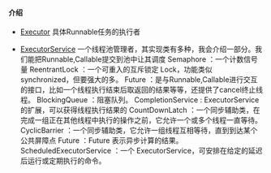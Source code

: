 #### 介绍

- [Executor](README.md)    具体Runnable任务的执行者

- [ExecutorService]()  一个线程池管理者，其实现类有多种，我会介绍一部分。我们能把Runnable,Callable提交到池中让其调度
Semaphore                 ：一个计数信号量
ReentrantLock             ：一个可重入的互斥锁定 Lock，功能类似synchronized，但要强大的多。
Future                    ：是与Runnable,Callable进行交互的接口，比如一个线程执行结束后取返回的结果等等，还提供了cancel终止线程。
BlockingQueue             ：阻塞队列。
CompletionService         : ExecutorService的扩展，可以获得线程执行结果的
CountDownLatch            ：一个同步辅助类，在完成一组正在其他线程中执行的操作之前，它允许一个或多个线程一直等待。 
CyclicBarrier             ：一个同步辅助类，它允许一组线程互相等待，直到到达某个公共屏障点 
Future                    ：Future 表示异步计算的结果。
ScheduledExecutorService ：一个 ExecutorService，可安排在给定的延迟后运行或定期执行的命令。